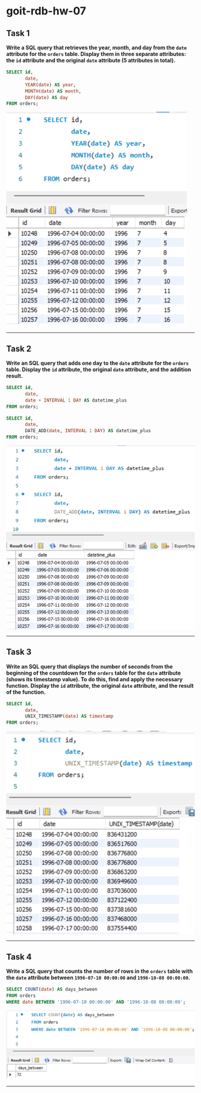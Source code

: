 # goit-rdb-hw-07

## Task 1
**Write a SQL query that retrieves the year, month, and day from the `date` attribute for the `orders` table. Display them in three separate attributes: the `id` attribute and the original `date` attribute (5 attributes in total).**

```sql
SELECT id,
       date,
       YEAR(date) AS year,
       MONTH(date) AS month,
       DAY(date) AS day
FROM orders;
```

![p1_year_month_day](./p1_year_month_day.png)

---

## Task 2
**Write an SQL query that adds one day to the `date` attribute for the `orders` table. Display the `id` attribute, the original `date` attribute, and the addition result.**

```sql
SELECT id,
       date,
       date + INTERVAL 1 DAY AS datetime_plus
FROM orders;
```

```sql
SELECT id,
       date,
       DATE_ADD(date, INTERVAL 1 DAY) AS datetime_plus
FROM orders;
```

![p2_add_day](./p2_add_day.png)

---

## Task 3
**Write an SQL query that displays the number of seconds from the beginning of the countdown for the `orders` table for the `date` attribute (shows its timestamp value). To do this, find and apply the necessary function. Display the `id` attribute, the original `date` attribute, and the result of the function.**

```sql
SELECT id,
       date,
       UNIX_TIMESTAMP(date) AS timestamp
FROM orders;
```

![p3_unix_timestamp](./p3_unix_timestamp.png)

---

## Task 4
**Write a SQL query that counts the number of rows in the `orders` table with the `date` attribute between `1996-07-10 00:00:00` and `1996-10-08 00:00:00`.**

```sql
SELECT COUNT(date) AS days_between
FROM orders
WHERE date BETWEEN '1996-07-10 00:00:00' AND '1996-10-08 00:00:00';
```

![p4_where_between](./p4_where_between.png)

---
